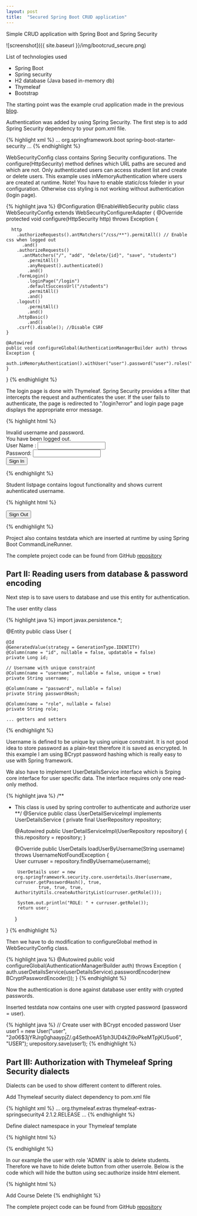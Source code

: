 ```yaml
---
layout: post
title:  "Secured Spring Boot CRUD application"
---
```

Simple CRUD application with Spring Boot and Spring Security

![screenshot]({{ site.baseurl }}/img/bootcrud_secure.png)

List of technologies used


- Spring Boot
- Spring security
- H2 database (Java based in-memory db)
- Thymeleaf
- Bootstrap

The starting point was the example crud application made in the previous [blog](/2016-06-16-crudboot).

Authentication was added by using Spring Security. The first step is to add Spring Security dependency to your pom.xml file.

{% highlight xml %}
<dependencies>
    ...
        <dependency>
            <groupId>org.springframework.boot</groupId>
            <artifactId>spring-boot-starter-security</artifactId>
        </dependency>
    ...
</dependencies>
{% endhighlight %}

WebSecurityConfig class contains Spring Security configurations. The configure(HttpSecurity) method defines which URL paths are secured and which are not. Only authenticated users can access student list and create or delete users. This example uses inMemoryAuthentication where users are created at runtime. Note! You have to enable static/css foleder in your configuration. Otherwise css styling is not working without authentication (login page).

{% highlight java %}
@Configuration
@EnableWebSecurity
public class WebSecurityConfig extends WebSecurityConfigurerAdapter {
	@Override
    protected void configure(HttpSecurity http) throws Exception {
        
      http
        .authorizeRequests().antMatchers("/css/**").permitAll() // Enable css when logged out
          .and()
        .authorizeRequests()
          .antMatchers("/", "add", "delete/{id}", "save", "students")
            .permitAll()
            .anyRequest().authenticated()
            .and()
        .formLogin()
            .loginPage("/login")
            .defaultSuccessUrl("/students")
            .permitAll()
            .and()
        .logout()
            .permitAll()
            .and()
        .httpBasic()
            .and()
        .csrf().disable(); //Disable CSRF
    }
     
    @Autowired
    public void configureGlobal(AuthenticationManagerBuilder auth) throws Exception {  
    	auth.inMemoryAuthentication().withUser("user").password("user").roles("USER");
    }
}
{% endhighlight %}

The login page is done with Thymeleaf. Spring Security provides a filter that intercepts the request and authenticates the user. If the user fails to authenticate, the page is redirected to "/login?error" and login page page displays the appropriate error message.  

{% highlight html %}
<!DOCTYPE html>
<html xmlns:th="http://www.thymeleaf.org">
  <head>
    <link type="text/css" rel="stylesheet" href="/css/bootstrap.min.css" th:href="@{css/bootstrap.min.css}" />
    <meta http-equiv="Content-Type" content="text/html; charset=UTF-8" />	
    <title>Studenlist login</title>
  </head>
  <body>
  <div class="col-md-4 col-md-offset-4">
    <div class="alert alert-danger" th:if="${param.error}">
        Invalid username and password.
    </div>
    <div class="alert alert-warning" th:if="${param.logout}">
        You have been logged out.
    </div>
    <form th:action="@{/login}" method="post">
      <div><label> User Name : <input type="text" name="username" class="form-control"/> </label></div>
      <div><label> Password: <input type="password" name="password" class="form-control"/> </label></div>
      <div><input type="submit" value="Sign In" class="btn btn-success"/></div>
    </form>
  </div>
  </body>
</html>
{% endhighlight %}

Student listpage contains logout functionality and shows current auhenticated username.

{% highlight html %}
<form th:action="@{/logout}" method="post">
    <input type="submit" value="Sign Out" class="btn btn-danger"/>
</form>
{% endhighlight %}

Project also contains testdata which are inserted at runtime by using Spring Boot CommandLineRunner.

The complete project code can be found from GitHub [repository](https://github.com/juhahinkula/StudentListFinal.git)

## Part II: Reading users from database & password encoding

Next step is to save users to database and use this entity for authentication. 

The user entity class 

{% highlight java %}
import javax.persistence.*;

@Entity
public class User {

    @Id
    @GeneratedValue(strategy = GenerationType.IDENTITY)
    @Column(name = "id", nullable = false, updatable = false)
    private Long id;

    // Username with unique constraint
    @Column(name = "username", nullable = false, unique = true)
    private String username;

    @Column(name = "password", nullable = false)
    private String passwordHash;

    @Column(name = "role", nullable = false)
    private String role;

    ... getters and setters
{% endhighlight %}

Username is defined to be unique by using unique constraint. It is not good idea to store password as a plain-text therefore it is saved as encrypted.
In this example I am using BCrypt password hashing which is really easy to use with Spring framework.

We also have to implement UserDetailsService interface which is Srping core interface for user specific data. The interface requires only one read-only method.

{% highlight java %}
/**
 * This class is used by spring controller to authenticate and authorize user
 **/
@Service
public class UserDetailServiceImpl implements UserDetailsService  {
	private final UserRepository repository;

	@Autowired
	public UserDetailServiceImpl(UserRepository repository) {
		this.repository = repository;
	}

    @Override
    public UserDetails loadUserByUsername(String username) throws UsernameNotFoundException
    {   
    	User curruser = repository.findByUsername(username);
    	
        UserDetails user = new org.springframework.security.core.userdetails.User(username, curruser.getPasswordHash(), true, 
        		true, true, true, AuthorityUtils.createAuthorityList(curruser.getRole()));
        
        System.out.println("ROLE: " + curruser.getRole());
        return user;
    }
    
}
{% endhighlight %}

Then we have to do modification to configureGlobal method in WebSecurityConfig class.

{% highlight java %}
@Autowired
public void configureGlobal(AuthenticationManagerBuilder auth) throws Exception {
    auth.userDetailsService(userDetailsService).passwordEncoder(new BCryptPasswordEncoder());
}
{% endhighlight %}

Now the authentication is done against database user entity with crypted passwords.

Inserted testdata now contains one user with crypted password (password = user).

{% highlight java %}
// Create user with BCrypt encoded password
User user1 = new User("user", "$2a$06$3jYRJrg0ghaaypjZ/.g4SethoeA51ph3UD4kZi9oPkeMTpjKU5uo6", "USER");
urepository.save(user1);
{% endhighlight %}

## Part III: Authorization with Thymeleaf Spring Security dialects

Dialects can be used to show different content to different roles.

Add Thymeleaf security dialect dependency to pom.xml file

{% highlight xml %}
<dependencies>
    ...
		<dependency>
		    <groupId>org.thymeleaf.extras</groupId>
		    <artifactId>thymeleaf-extras-springsecurity4</artifactId>
		    <version>2.1.2.RELEASE</version>
		</dependency>
    ...
</dependencies>
{% endhighlight %}

Define dialect namespace in your Thymeleaf template

{% highlight html %}
<html xmlns:th="http://www.thymeleaf.org" 
	xmlns:sec="http://www.thymeleaf.org/extras/spring-security">
{% endhighlight %}

In our example the user with role 'ADMIN' is able to delete students. Therefore we have to hide delete button from other userrole. Below is the code which will hide the button using sec:authorize inside html element.

{% highlight html %}
<td>
    <a th:href="@{/addStudentCourse/{id}(id=${student.id})}" class="btn btn-success btn-xs">Add Course</a>
    <a sec:authorize="hasAuthority('ADMIN')" th:href="@{/delete/{id}(id=${student.id})}" class="btn btn-danger btn-xs">Delete</a>
</td>
{% endhighlight %}


The complete project code can be found from GitHub [repository](https://github.com/juhahinkula/StudentListFinal.git)

